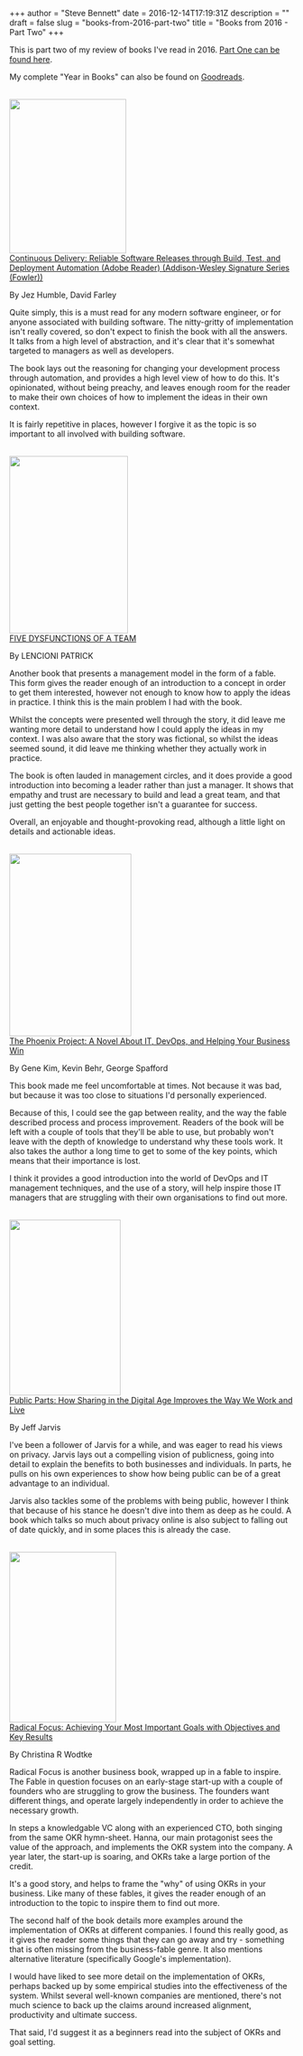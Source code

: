 +++
author = "Steve Bennett"
date = 2016-12-14T17:19:31Z
description = ""
draft = false
slug = "books-from-2016-part-two"
title = "Books from 2016 - Part Two"
+++

This is part two of my review of books I've read in 2016. [Part One can be found here](https://www.stevebennett.co/2016/12/12/books-from-2016-part-one).

My complete "Year in Books" can also be found on [Goodreads](https://www.goodreads.com/user/year_in_books/2016/6021936).

<div class="product-block">
<div class="image-container"><a href="https://www.amazon.co.uk/Continuous-Delivery-Deployment-Automation-Addison-Wesley-ebook/dp/B003YMNVC0?SubscriptionId=0ENGV10E9K9QDNSJ5C82&amp;tag=bennettweb-21&amp;linkCode=xm2&amp;camp=2025&amp;creative=165953&amp;creativeASIN=B003YMNVC0" target="new" rel="noopener"><br />
<img loading="lazy" class=" alignleft" src="http://ecx.images-amazon.com/images/I/51yF2SYUi7L.jpg" width="207" height="273" /><br />
</a></div>
<div class="productDetails left"><a class="product-title title" href="https://www.amazon.co.uk/Continuous-Delivery-Deployment-Automation-Addison-Wesley-ebook/dp/B003YMNVC0?SubscriptionId=0ENGV10E9K9QDNSJ5C82&amp;tag=bennettweb-21&amp;linkCode=xm2&amp;camp=2025&amp;creative=165953&amp;creativeASIN=B003YMNVC0" target="new" rel="noopener">Continuous Delivery: Reliable Software Releases through Build, Test, and Deployment Automation (Adobe Reader) (Addison-Wesley Signature Series (Fowler))</a></p>
<div class="product-price price"></div>
<div class="product-author author">By Jez Humble, David Farley</div>
</div>
</div>

Quite simply, this is a must read for any modern software engineer, or for anyone associated with building software. The nitty-gritty of implementation isn't really covered, so don't expect to finish the book with all the answers. It talks from a high level of abstraction, and it's clear that it's somewhat targeted to managers as well as developers.

The book lays out the reasoning for changing your development process through automation, and provides a high level view of how to do this. It's opinionated, without being preachy, and leaves enough room for the reader to make their own choices of how to implement the ideas in their own context.

It is fairly repetitive in places, however I forgive it as the topic is so important to all involved with building software.

<div class="product-block">
<div class="image-container"><a href="https://www.amazon.co.uk/FIVE-DYSFUNCTIONS-TEAM-LENCIONI-PATRICK/dp/8126522747?SubscriptionId=0ENGV10E9K9QDNSJ5C82&amp;tag=bennettweb-21&amp;linkCode=xm2&amp;camp=2025&amp;creative=165953&amp;creativeASIN=8126522747" target="new" rel="noopener"><br />
<img loading="lazy" class=" alignleft" src="http://ecx.images-amazon.com/images/I/51dwOiUWByL.jpg" width="210" height="314" /><br />
</a></div>
<div class="productDetails left"><a class="product-title title" href="https://www.amazon.co.uk/FIVE-DYSFUNCTIONS-TEAM-LENCIONI-PATRICK/dp/8126522747?SubscriptionId=0ENGV10E9K9QDNSJ5C82&amp;tag=bennettweb-21&amp;linkCode=xm2&amp;camp=2025&amp;creative=165953&amp;creativeASIN=8126522747" target="new" rel="noopener">FIVE DYSFUNCTIONS OF A TEAM</a></p>
<div class="product-price price"></div>
<div class="product-author author">By LENCIONI PATRICK</div>
</div>
</div>

Another book that presents a management model in the form of a fable. This form gives the reader enough of an introduction to a concept in order to get them interested, however not enough to know how to apply the ideas in practice. I think this is the main problem I had with the book.

Whilst the concepts were presented well through the story, it did leave me wanting more detail to understand how I could apply the ideas in my context. I was also aware that the story was fictional, so whilst the ideas seemed sound, it did leave me thinking whether they actually work in practice.

The book is often lauded in management circles, and it does provide a good introduction into becoming a leader rather than just a manager. It shows that empathy and trust are necessary to build and lead a great team, and that just getting the best people together isn't a guarantee for success.

Overall, an enjoyable and thought-provoking read, although a little light on details and actionable ideas.

<div class="product-block">
<div class="image-container"><a href="https://www.amazon.co.uk/Phoenix-Project-DevOps-Helping-Business-ebook/dp/B00AZRBLHO?SubscriptionId=0ENGV10E9K9QDNSJ5C82&amp;tag=bennettweb-21&amp;linkCode=xm2&amp;camp=2025&amp;creative=165953&amp;creativeASIN=B00AZRBLHO" target="new" rel="noopener"><br />
<img loading="lazy" class=" alignleft" src="http://ecx.images-amazon.com/images/I/5170sr05QAL.jpg" width="216" height="323" /><br />
</a></div>
<div class="productDetails left"><a class="product-title title" href="https://www.amazon.co.uk/Phoenix-Project-DevOps-Helping-Business-ebook/dp/B00AZRBLHO?SubscriptionId=0ENGV10E9K9QDNSJ5C82&amp;tag=bennettweb-21&amp;linkCode=xm2&amp;camp=2025&amp;creative=165953&amp;creativeASIN=B00AZRBLHO" target="new" rel="noopener">The Phoenix Project: A Novel About IT, DevOps, and Helping Your Business Win</a></p>
<div class="product-price price"></div>
<div class="product-author author">By Gene Kim, Kevin Behr, George Spafford</div>
</div>
</div>

This book made me feel uncomfortable at times. Not because it was bad, but because it was too close to situations I'd personally experienced.

Because of this, I could see the gap between reality, and the way the fable described process and process improvement. Readers of the book will be left with a couple of tools that they'll be able to use, but probably won't leave with the depth of knowledge to understand why these tools work. It also takes the author a long time to get to some of the key points, which means that their importance is lost.

I think it provides a good introduction into the world of DevOps and IT management techniques, and the use of a story, will help inspire those IT managers that are struggling with their own organisations to find out more.

<div class="product-block">
<div class="image-container"><a href="https://www.amazon.co.uk/Public-Parts-Sharing-Digital-Improves-ebook/dp/B005N133QY?SubscriptionId=0ENGV10E9K9QDNSJ5C82&amp;tag=bennettweb-21&amp;linkCode=xm2&amp;camp=2025&amp;creative=165953&amp;creativeASIN=B005N133QY" target="new" rel="noopener"><br />
<img loading="lazy" class=" alignleft" src="http://ecx.images-amazon.com/images/I/41uxeH6iWtL.jpg" width="197" height="311" /><br />
</a></div>
<div class="productDetails left"><a class="product-title title" href="https://www.amazon.co.uk/Public-Parts-Sharing-Digital-Improves-ebook/dp/B005N133QY?SubscriptionId=0ENGV10E9K9QDNSJ5C82&amp;tag=bennettweb-21&amp;linkCode=xm2&amp;camp=2025&amp;creative=165953&amp;creativeASIN=B005N133QY" target="new" rel="noopener">Public Parts: How Sharing in the Digital Age Improves the Way We Work and Live</a></p>
<div class="product-price price"></div>
<div class="product-author author">By Jeff Jarvis</div>
</div>
</div>

I've been a follower of Jarvis for a while, and was eager to read his views on privacy. Jarvis lays out a compelling vision of publicness, going into detail to explain the benefits to both businesses and individuals. In parts, he pulls on his own experiences to show how being public can be of a great advantage to an individual.

Jarvis also tackles some of the problems with being public, however I think that because of his stance he doesn't dive into them as deep as he could. A book which talks so much about privacy online is also subject to falling out of date quickly, and in some places this is already the case.

<div class="product-block">
<div class="image-container"><a href="https://www.amazon.co.uk/Radical-Focus-Achieving-Important-Objectives/dp/0996006028?SubscriptionId=0ENGV10E9K9QDNSJ5C82&amp;tag=bennettweb-21&amp;linkCode=xm2&amp;camp=2025&amp;creative=165953&amp;creativeASIN=0996006028" target="new" rel="noopener"><br />
<img loading="lazy" class=" alignleft" src="http://ecx.images-amazon.com/images/I/41KEVf2eEpL.jpg" width="189" height="302" /><br />
</a></div>
<div class="productDetails left"><a class="product-title title" href="https://www.amazon.co.uk/Radical-Focus-Achieving-Important-Objectives/dp/0996006028?SubscriptionId=0ENGV10E9K9QDNSJ5C82&amp;tag=bennettweb-21&amp;linkCode=xm2&amp;camp=2025&amp;creative=165953&amp;creativeASIN=0996006028" target="new" rel="noopener">Radical Focus: Achieving Your Most Important Goals with Objectives and Key Results</a></p>
<div class="product-author author">By Christina R Wodtke</div>
</div>
</div>

Radical Focus is another business book, wrapped up in a fable to inspire. The Fable in question focuses on an early-stage start-up with a couple of founders who are struggling to grow the business. The founders want different things, and operate largely independently in order to achieve the necessary growth.

In steps a knowledgable VC along with an experienced CTO, both singing from the same OKR hymn-sheet. Hanna, our main protagonist sees the value of the approach, and implements the OKR system into the company. A year later, the start-up is soaring, and OKRs take a large portion of the credit.

It's a good story, and helps to frame the "why" of using OKRs in your business. Like many of these fables, it gives the reader enough of an introduction to the topic to inspire them to find out more.

The second half of the book details more examples around the implementation of OKRs at different companies. I found this really good, as it gives the reader some things that they can go away and try - something that is often missing from the business-fable genre. It also mentions alternative literature (specifically Google's implementation).

I would have liked to see more detail on the implementation of OKRs, perhaps backed up by some empirical studies into the effectiveness of the system. Whilst several well-known companies are mentioned, there's not much science to back up the claims around increased alignment, productivity and ultimate success.

That said, I'd suggest it as a beginners read into the subject of OKRs and goal setting.
